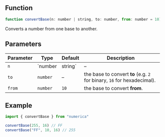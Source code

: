 ## Function
```js
function convertBase(n: number | string, to: number, from: number = 10): string
```
Converts a number from one base to another.
## Parameters
| Parameter | Type | Default | Description |
| --------- | ------------------ | ------- | ----------------------------------------------------------------------- |
| `n` | `number | string` | – | the number to convert, can be a number or string. (123 or "2D4FH") |
| `to` | `number` | – | the base to convert **to** (e.g. `2` for binary, `16` for hexadecimal). |
| `from` | `number` | `10` | the base to convert **from**. |

## Example
```js
import { convertBase } from "numerica"

convertBase(255, 16) // FF
convertBase("FF", 10, 16) // 255
```